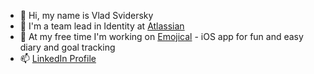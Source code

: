 - 👋 Hi, my name is Vlad Svidersky
- 📎 I'm a team lead in Identity at [Atlassian](https://atlassian.com)
- 🌱 At my free time I'm working on [Emojical](https://emojical.app) - iOS app for fun and easy diary and goal tracking
- 📫 [LinkedIn Profile](https://www.linkedin.com/in/svidersky/)

<!---
f20software/f20software is a ✨ special ✨ repository because its `README.md` (this file) appears on your GitHub profile.
You can click the Preview link to take a look at your changes.
--->
